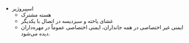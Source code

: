- اسپیروژیر
   - هسته مشترک
   - غشای یاخته و سبزدیسه در اتصال با یکدیگر 
   - ایمنی غیر اختصاصی در همه جانداران، ایمنی اختصاصی عموماً در مهره‌داران دیده می‌شود. 